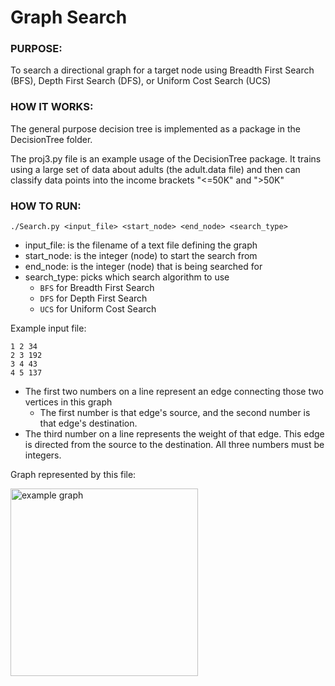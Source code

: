 # Graph Search

### PURPOSE:
To search a directional graph for a target node using Breadth First Search (BFS), Depth First Search (DFS), or Uniform Cost Search (UCS)

### HOW IT WORKS:
The general purpose decision tree is implemented as a package in the DecisionTree folder.

The proj3.py file is an example usage of the DecisionTree package.  It trains using a large set of data about adults (the adult.data file) and then can classify data points into the income brackets "<=50K" and ">50K"

### HOW TO RUN:
````./Search.py <input_file> <start_node> <end_node> <search_type>````

* input_file: is the filename of a text file defining the graph
* start_node: is the integer (node) to start the search from
* end_node: is the integer (node) that is being searched for
* search_type: picks which search algorithm to use
  * ````BFS```` for Breadth First Search
  * ````DFS```` for Depth First Search
  * ````UCS```` for Uniform Cost Search

Example input file:
````
1 2 34
2 3 192
3 4 43
4 5 137
````

* The first two numbers on a line represent an edge connecting those two vertices in this graph
  * The first number is that edge's source, and the second number is that edge's destination.
* The third number on a line represents the weight of that edge. This edge is directed from the source to the destination. All three numbers must be integers.

Graph represented by this file:

<img src="https://doc-10-54-docs.googleusercontent.com/docs/securesc/ha0ro937gcuc7l7deffksulhg5h7mbp1/jp0ffnuvkdl4m3m9uvqdh3cmukmt0g57/1510020000000/13140362715784620068/*/0B1m37QPZw5bTU2pOd1V0ZmRyWms" alt="example graph" width="300">
